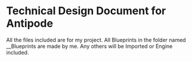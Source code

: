 # Technical Design Document for Antipode

All the files included are for my project. All Blueprints in the folder named __Blueprints are made by me. Any others will be Imported or Engine included.

